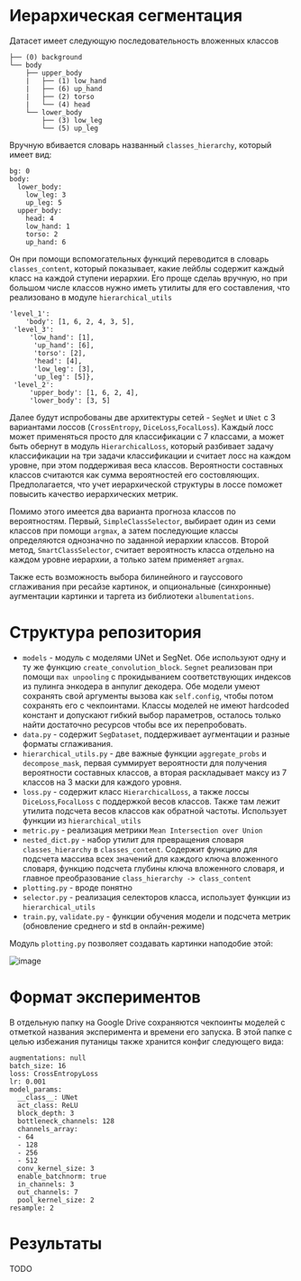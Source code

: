 # Иерархическая сегментация

Датасет имеет следующую последовательность вложенных классов

```
├── (0) background
└── body
    ├── upper_body
    |   ├── (1) low_hand
    |   ├── (6) up_hand
    |   ├── (2) torso
    |   └── (4) head
    └── lower_body
        ├── (3) low_leg
        └── (5) up_leg
```
Вручную вбивается словарь названный `classes_hierarchy`, который имеет вид:

```
bg: 0
body:
  lower_body:
    low_leg: 3
    up_leg: 5
  upper_body:
    head: 4
    low_hand: 1
    torso: 2
    up_hand: 6
```
Он при помощи вспомогательных функций переводится в словарь `classes_content`, который показывает, какие лейблы содержит каждый класс на каждой ступени иерархии. Его проще сделаь вручную, но при большом числе классов нужно иметь утилиты для его составления, что реализовано в модуле `hierarchical_utils`

```
'level_1': 
    'body': [1, 6, 2, 4, 3, 5],
 'level_3': 
     'low_hand': [1],
      'up_hand': [6],
      'torso': [2],
      'head': [4],
      'low_leg': [3],
      'up_leg': [5]},
 'level_2': 
     'upper_body': [1, 6, 2, 4], 
     'lower_body': [3, 5]
```

Далее будут испробованы две архитектуры сетей - `SegNet` и `UNet` с 3 вариантами лоссов (`CrossEntropy`, `DiceLoss`,`FocalLoss`). 
Каждый лосс может применяться просто для классификации с 7 классами, а может быть обернут в модуль `HierarchicalLoss`, который разбивает задачу классификации на три задачи классификации и считает лосс на каждом уровне, при этом поддерживая веса классов. Вероятности составных классов считаются как сумма вероятностей его состовляющих. Предполагается, что учет иерархической структуры в лоссе поможет повысить качество иерархических метрик.

Помимо этого имеется два варианта прогноза классов по вероятностям. Первый, `SimpleClassSelector`, выбирает один из семи классов при помощи `argmax`, а затем последующие классы определяются однозначно по заданной иерархии классов. Второй метод, `SmartClassSelector`, считает вероятность класса отдельно на каждом уровне иерархии, а только затем применяет `argmax`.

Также есть возможность выбора билинейного и гауссового сглаживания при ресайзе картинок, и опциональные (синхронные) аугментации картинки и таргета из библиотеки `albumentations`.

# Структура репозитория

+ `models` - модуль с моделями UNet и SegNet. Обе используют одну и ту же функцию `create_convolution_block`. `Segnet` реализован при помощи `max unpooling` с прокидыванием соответствующих индексов из пулинга энкодера в анпулиг декодера. Обе модели умеют сохранять свой аргументы вызова как `self.config`, чтобы потом сохранять его с чекпоинтами. Классы моделей не имеют hardcoded констант и допускают гибкий выбор параметров, осталось только найти достаточно ресурсов чтобы все их перепробовать.
+ `data.py` - содержит `SegDataset`, поддерживает аугментации и разные форматы сглаживания.
+ `hierarchical_utils.py` - две важные функции `aggregate_probs` и `decompose_mask`, первая суммирует вероятности для получения вероятности составных классов, а вторая раскладывает максу из 7 классов на 3 маски для каждого уровня.
+ `loss.py` - содержит класс `HierarchicalLoss`, а также лоссы `DiceLoss`,`FocalLoss` с поддержкой весов классов. Также там лежит утилита подсчета весов классов как обратной частоты. Использует функции из `hierarchical_utils`
+ `metric.py` - реализация метрики `Mean Intersection over Union`
+ `nested_dict.py` - набор утилит для превращения словаря `classes_hierarchy` в `classes_content`. Содержит функцию для подсчета массива всех значений для каждого ключа вложенного словаря, функцию подсчета глубины ключа вложенного словаря, и главное преобразование `class_hierarchy -> class_content`
+ `plotting.py` - вроде понятно
+ `selector.py` - реализация селекторов класса, использует функции из `hierarchical_utils`
+ `train.py`, `validate.py` - функции обучения модели и подсчета метрик (обновление среднего и std в онлайн-режиме)

Модуль `plotting.py` позволяет создавать картинки наподобие этой:

![image](https://github.com/user-attachments/assets/a0a52111-8525-4910-b563-dc75a006be7f)


# Формат экспериментов

В отдельную папку на Google Drive сохраняются чекпоинты моделей с отметкой названия эксперимента и времени его запуска. В этой папке с целью избежания путаницы также хранится конфиг следующего вида:

```
augmentations: null
batch_size: 16
loss: CrossEntropyLoss
lr: 0.001
model_params:
  __class__: UNet
  act_class: ReLU
  block_depth: 3
  bottleneck_channels: 128
  channels_array:
  - 64
  - 128
  - 256
  - 512
  conv_kernel_size: 3
  enable_batchnorm: true
  in_channels: 3
  out_channels: 7
  pool_kernel_size: 2
resample: 2
```

# Результаты

TODO
